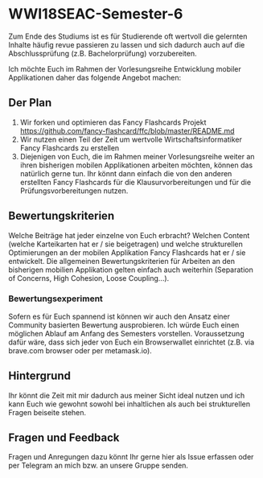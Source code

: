 # WWI18SEAC-Semester-6

Zum Ende des Studiums ist es für Studierende oft wertvoll die gelernten Inhalte häufig revue passieren zu lassen und sich dadurch auch auf die Abschlussprüfung (z.B. Bachelorprüfung) vorzubereiten. 

Ich möchte Euch im Rahmen der Vorlesungsreihe Entwicklung mobiler Applikationen daher das folgende Angebot machen:

## Der Plan
1. Wir forken und optimieren das Fancy Flashcards Projekt https://github.com/fancy-flashcard/ffc/blob/master/README.md
2. Wir nutzen einen Teil der Zeit um wertvolle Wirtschaftsinformatiker Fancy Flashcards zu erstellen 
3. Diejenigen von Euch, die im Rahmen meiner Vorlesungsreihe weiter an ihren bisherigen mobilen Applikationen arbeiten möchten, können das natürlich gerne tun. Ihr könnt dann einfach die von den anderen erstellten Fancy Flashcards für die Klausurvorbereitungen und für die Prüfungsvorbereitungen nutzen.

## Bewertungskriterien
Welche Beiträge hat jeder einzelne von Euch erbracht? Welchen Content (welche Karteikarten hat er / sie beigetragen) und welche strukturellen Optimierungen an der mobilen Applikation Fancy Flashcards hat er / sie entwickelt. Die allgemeinen Bewertungskriterien für Arbeiten an den bisherigen mobilien Applikation gelten einfach auch weiterhin (Separation of Concerns, High Cohesion, Loose Coupling...).

### Bewertungsexperiment
Sofern es für Euch spannend ist können wir auch den Ansatz einer Community basierten Bewertung ausprobieren. Ich würde Euch einen möglichen Ablauf am Anfang des Semesters vorstellen. Voraussetzung dafür wäre, dass sich jeder von Euch ein Browserwallet einrichtet (z.B. via brave.com browser oder per metamask.io). 

## Hintergrund
Ihr könnt die Zeit mit mir dadurch aus meiner Sicht ideal nutzen und ich kann Euch wie gewohnt sowohl bei inhaltlichen als auch bei strukturellen Fragen beiseite stehen.

## Fragen und Feedback
Fragen und Anregungen dazu könnt Ihr gerne hier als Issue erfassen oder per Telegram an mich bzw. an unsere Gruppe senden.
